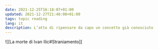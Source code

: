 ```yaml
---
date: 2021-12-25T16:18:07+01:00
updated: 2021-12-27T21:48:08+01:00
tags: topic reading
lang: it
description: L’atto di ripensare da capo un concetto già conosciuto
---
```

![[La morte di Ivan Ilic#Straniamento]]